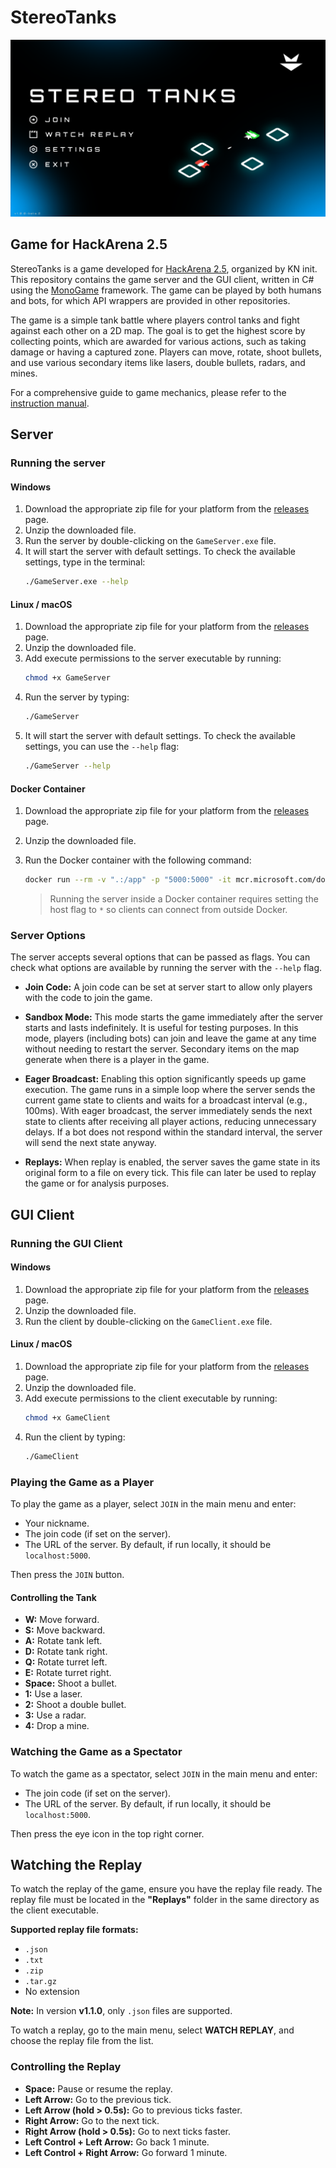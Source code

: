 # StereoTanks

![StereoTanks - MainMenu](.github/images/stereotanks-mainmenu.png)

##  Game for HackArena 2.5

StereoTanks is a game developed for [HackArena 2.5](https://hackarena.pl/wydarzenia/hackarena_2_5), organized by KN init. This repository contains the game server and the GUI client, written in C# using the [MonoGame](https://monogame.net/) framework. The game can be played by both humans and bots, for which API wrappers are provided in other repositories.

The game is a simple tank battle where players control tanks and fight against each other on a 2D map. The goal is to get the highest score by collecting points, which are awarded for various actions,
such as taking damage or having a captured zone. Players can move, rotate, shoot bullets, and use various secondary items like lasers, double bullets, radars, and mines.

For a comprehensive guide to game mechanics, please refer to the [instruction manual](https://hackarena.pl/assets/instrukcja.pdf).


## Server

### Running the server

#### Windows

1. Download the appropriate zip file for your platform from the [releases](https://github.com/INIT-SGGW/HackArena2.5-StereoTanks/releases) page.
2. Unzip the downloaded file.
3. Run the server by double-clicking on the `GameServer.exe` file.
4. It will start the server with default settings. To check the available settings, type in the terminal:
    ```bash
    ./GameServer.exe --help
    ```

#### Linux / macOS

1. Download the appropriate zip file for your platform from the [releases](https://github.com/INIT-SGGW/HackArena2.5-StereoTanks/releases) page.
2. Unzip the downloaded file.
3. Add execute permissions to the server executable by running:
    ```bash
    chmod +x GameServer
    ```
4. Run the server by typing:
    ```bash
    ./GameServer
    ```
5. It will start the server with default settings. To check the available settings, you can use the `--help` flag:
    ```bash
    ./GameServer --help
    ```

#### Docker Container

1. Download the appropriate zip file for your platform from the [releases](https://github.com/INIT-SGGW/HackArena2.5-StereoTanks/releases) page.
2. Unzip the downloaded file.
3. Run the Docker container with the following command:
    ```bash
    docker run --rm -v ".:/app" -p "5000:5000" -it mcr.microsoft.com/dotnet/runtime:8.0 dotnet /app/GameServer.dll -- --host *
    ```

    > Running the server inside a Docker container requires setting the host flag to `*` so clients can connect from outside Docker.


### Server Options

The server accepts several options that can be passed as flags. You can check what options are available by running the server with the `--help` flag.

- **Join Code:** A join code can be set at server start to allow only players with the code to join the game.
  
- **Sandbox Mode:** This mode starts the game immediately after the server starts and lasts indefinitely. It is useful for testing purposes. In this mode, players (including bots) can join and leave the game at any time without needing to restart the server. Secondary items on the map generate when there is a player in the game.

- **Eager Broadcast:** Enabling this option significantly speeds up game execution. The game runs in a simple loop where the server sends the current game state to clients and waits for a broadcast interval (e.g., 100ms). With eager broadcast, the server immediately sends the next state to clients after receiving all player actions, reducing unnecessary delays. If a bot does not respond within the standard interval, the server will send the next state anyway.

- **Replays:** When replay is enabled, the server saves the game state in its original form to a file on every tick. This file can later be used to replay the game or for analysis purposes.


## GUI Client

### Running the GUI Client

#### Windows

1. Download the appropriate zip file for your platform from the [releases](https://github.com/INIT-SGGW/HackArena2.5-StereoTanks/releases) page.
2. Unzip the downloaded file.
3. Run the client by double-clicking on the `GameClient.exe` file.

#### Linux / macOS

1. Download the appropriate zip file for your platform from the [releases](https://github.com/INIT-SGGW/HackArena2.5-StereoTanks/releases) page.
2. Unzip the downloaded file.
3. Add execute permissions to the client executable by running:
    ```bash
    chmod +x GameClient
    ```
4. Run the client by typing:
    ```bash
    ./GameClient
    ```

### Playing the Game as a Player

To play the game as a player, select `JOIN` in the main menu and enter:
- Your nickname.
- The join code (if set on the server).
- The URL of the server. By default, if run locally, it should be `localhost:5000`.

Then press the `JOIN` button.

#### Controlling the Tank

- **W:** Move forward.
- **S:** Move backward.
- **A:** Rotate tank left.
- **D:** Rotate tank right.
- **Q:** Rotate turret left.
- **E:** Rotate turret right.
- **Space:** Shoot a bullet.
- **1:** Use a laser.
- **2:** Shoot a double bullet.
- **3:** Use a radar.
- **4:** Drop a mine.

### Watching the Game as a Spectator

To watch the game as a spectator, select `JOIN` in the main menu and enter:
- The join code (if set on the server).
- The URL of the server. By default, if run locally, it should be `localhost:5000`.

Then press the eye icon in the top right corner.


## Watching the Replay

To watch the replay of the game, ensure you have the replay file ready. The replay file must be located in the **"Replays"** folder in the same directory as the client executable. 

**Supported replay file formats:**
- `.json`
- `.txt`
- `.zip`
- `.tar.gz`
- No extension

**Note:** In version **v1.1.0**, only `.json` files are supported.

To watch a replay, go to the main menu, select **WATCH REPLAY**, and choose the replay file from the list.

### Controlling the Replay

- **Space:** Pause or resume the replay.
- **Left Arrow:** Go to the previous tick.
- **Left Arrow (hold > 0.5s):** Go to previous ticks faster.
- **Right Arrow:** Go to the next tick.
- **Right Arrow (hold > 0.5s):** Go to next ticks faster.
- **Left Control + Left Arrow:** Go back 1 minute.
- **Left Control + Right Arrow:** Go forward 1 minute.